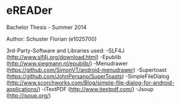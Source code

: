 eREADer
=======
Bachelor Thesis - Summer 2014

Author:
Schuster Florian (e1025700)

3rd-Party-Software and Libraries used:
-SLF4J (http://www.slf4j.org/download.html)
-Epublib (http://www.siegmann.nl/epublib/)
-Menudrawer (https://github.com/SimonVT/android-menudrawer)
-Supertoast (https://github.com/JohnPersano/SuperToasts)
-SimpleFileDialog (http://www.scorchworks.com/Blog/simple-file-dialog-for-android-applications/)
-iTextPDF (http://www.itextpdf.com/)
-Jsoup (http://jsoup.org/)